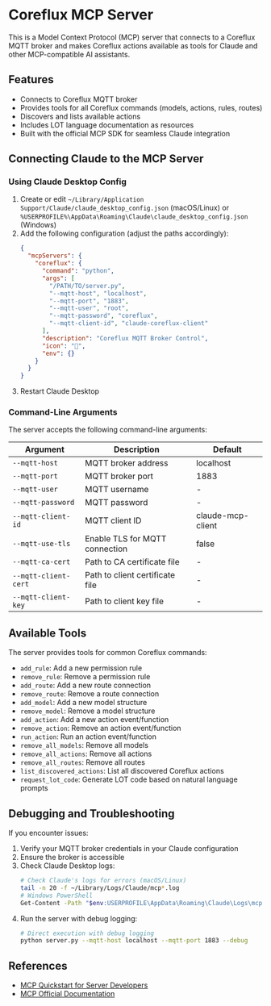 # Coreflux MCP Server

This is a Model Context Protocol (MCP) server that connects to a Coreflux MQTT broker and makes Coreflux actions available as tools for Claude and other MCP-compatible AI assistants.

## Features

- Connects to Coreflux MQTT broker 
- Provides tools for all Coreflux commands (models, actions, rules, routes)
- Discovers and lists available actions
- Includes LOT language documentation as resources
- Built with the official MCP SDK for seamless Claude integration

## Connecting Claude to the MCP Server

### Using Claude Desktop Config

1. Create or edit `~/Library/Application Support/Claude/claude_desktop_config.json` (macOS/Linux) or `%USERPROFILE%\AppData\Roaming\Claude\claude_desktop_config.json` (Windows)
2. Add the following configuration (adjust the paths accordingly):
   ```json
   {
     "mcpServers": {
       "coreflux": {
         "command": "python",
         "args": [
           "/PATH/TO/server.py",
           "--mqtt-host", "localhost", 
           "--mqtt-port", "1883",
           "--mqtt-user", "root",
           "--mqtt-password", "coreflux",
           "--mqtt-client-id", "claude-coreflux-client"
         ],
         "description": "Coreflux MQTT Broker Control",
         "icon": "🔄",
         "env": {}
       }
     }
   }
   ```
3. Restart Claude Desktop

### Command-Line Arguments

The server accepts the following command-line arguments:

| Argument | Description | Default |
|----------|-------------|---------|
| `--mqtt-host` | MQTT broker address | localhost |
| `--mqtt-port` | MQTT broker port | 1883 |
| `--mqtt-user` | MQTT username | - |
| `--mqtt-password` | MQTT password | - |
| `--mqtt-client-id` | MQTT client ID | claude-mcp-client |
| `--mqtt-use-tls` | Enable TLS for MQTT connection | false |
| `--mqtt-ca-cert` | Path to CA certificate file | - |
| `--mqtt-client-cert` | Path to client certificate file | - |
| `--mqtt-client-key` | Path to client key file | - |

## Available Tools

The server provides tools for common Coreflux commands:

- `add_rule`: Add a new permission rule
- `remove_rule`: Remove a permission rule
- `add_route`: Add a new route connection
- `remove_route`: Remove a route connection
- `add_model`: Add a new model structure
- `remove_model`: Remove a model structure
- `add_action`: Add a new action event/function
- `remove_action`: Remove an action event/function
- `run_action`: Run an action event/function
- `remove_all_models`: Remove all models
- `remove_all_actions`: Remove all actions
- `remove_all_routes`: Remove all routes
- `list_discovered_actions`: List all discovered Coreflux actions
- `request_lot_code`: Generate LOT code based on natural language prompts

## Debugging and Troubleshooting

If you encounter issues:

1. Verify your MQTT broker credentials in your Claude configuration
2. Ensure the broker is accessible 
3. Check Claude Desktop logs:
   ```bash
   # Check Claude's logs for errors (macOS/Linux)
   tail -n 20 -f ~/Library/Logs/Claude/mcp*.log
   # Windows PowerShell
   Get-Content -Path "$env:USERPROFILE\AppData\Roaming\Claude\Logs\mcp*.log" -Tail 20 -Wait
   ```
4. Run the server with debug logging:
   ```bash
   # Direct execution with debug logging
   python server.py --mqtt-host localhost --mqtt-port 1883 --debug
   ```

## References

- [MCP Quickstart for Server Developers](https://modelcontextprotocol.io/quickstart/server)
- [MCP Official Documentation](https://modelcontextprotocol.io/)
